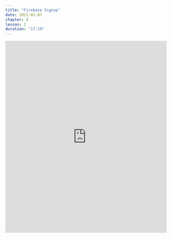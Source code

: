 ```yaml
---
title: "Firebase Signup"
date: 2021-01-07
chapter: 4
lesson: 2
duration: "17:19"
---
```


<iframe width="100%" height="600" src="https://www.youtube.com/embed/VDhpod4O3PE?list=PLlvgXQiqkT5Bysu6My5p3j4ghb6lf48gt" title="YouTube video player" frameborder="0" allow="accelerometer; autoplay; clipboard-write; encrypted-media; gyroscope; picture-in-picture" allowfullscreen></iframe>
